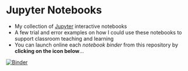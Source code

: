 # Jupyter Notebooks
- My collection of [Jupyter](https://jupyter.org/) interactive notebooks
- A few trial and error examples on how I could use these notebooks to support classroom teaching and learning
- You can launch online each *notebook binder* from this repository by **clicking on the icon below**...
  
[![Binder](https://mybinder.org/badge_logo.svg)](https://mybinder.org/v2/gh/mvpoirier/Notebooks/HEAD)
